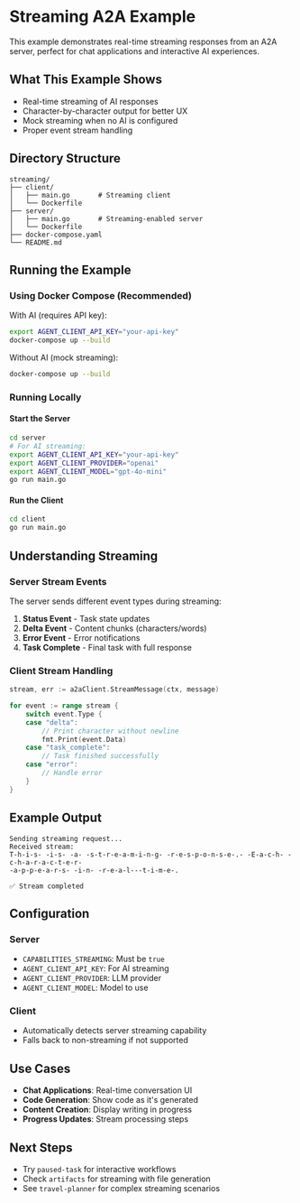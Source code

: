 # Streaming A2A Example

This example demonstrates real-time streaming responses from an A2A server, perfect for chat applications and interactive AI experiences.

## What This Example Shows

- Real-time streaming of AI responses
- Character-by-character output for better UX
- Mock streaming when no AI is configured
- Proper event stream handling

## Directory Structure

```
streaming/
├── client/
│   ├── main.go       # Streaming client
│   └── Dockerfile
├── server/
│   ├── main.go       # Streaming-enabled server
│   └── Dockerfile
├── docker-compose.yaml
└── README.md
```

## Running the Example

### Using Docker Compose (Recommended)

With AI (requires API key):

```bash
export AGENT_CLIENT_API_KEY="your-api-key"
docker-compose up --build
```

Without AI (mock streaming):

```bash
docker-compose up --build
```

### Running Locally

#### Start the Server

```bash
cd server
# For AI streaming:
export AGENT_CLIENT_API_KEY="your-api-key"
export AGENT_CLIENT_PROVIDER="openai"
export AGENT_CLIENT_MODEL="gpt-4o-mini"
go run main.go
```

#### Run the Client

```bash
cd client
go run main.go
```

## Understanding Streaming

### Server Stream Events

The server sends different event types during streaming:

1. **Status Event** - Task state updates
2. **Delta Event** - Content chunks (characters/words)
3. **Error Event** - Error notifications
4. **Task Complete** - Final task with full response

### Client Stream Handling

```go
stream, err := a2aClient.StreamMessage(ctx, message)

for event := range stream {
    switch event.Type {
    case "delta":
        // Print character without newline
        fmt.Print(event.Data)
    case "task_complete":
        // Task finished successfully
    case "error":
        // Handle error
    }
}
```

## Example Output

```
Sending streaming request...
Received stream:
T-h-i-s- -i-s- -a- -s-t-r-e-a-m-i-n-g- -r-e-s-p-o-n-s-e-.- -E-a-c-h- -c-h-a-r-a-c-t-e-r-
-a-p-p-e-a-r-s- -i-n- -r-e-a-l---t-i-m-e-.

✅ Stream completed
```

## Configuration

### Server

- `CAPABILITIES_STREAMING`: Must be `true`
- `AGENT_CLIENT_API_KEY`: For AI streaming
- `AGENT_CLIENT_PROVIDER`: LLM provider
- `AGENT_CLIENT_MODEL`: Model to use

### Client

- Automatically detects server streaming capability
- Falls back to non-streaming if not supported

## Use Cases

- **Chat Applications**: Real-time conversation UI
- **Code Generation**: Show code as it's generated
- **Content Creation**: Display writing in progress
- **Progress Updates**: Stream processing steps

## Next Steps

- Try `paused-task` for interactive workflows
- Check `artifacts` for streaming with file generation
- See `travel-planner` for complex streaming scenarios
